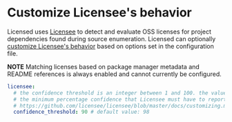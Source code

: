 # Customize Licensee's behavior

Licensed uses [Licensee](https://github.com/licensee/licensee) to detect and evaluate OSS licenses for project dependencies found during source enumeration.  Licensed can optionally [customize Licensee's behavior](https://github.com/licensee/licensee/blob/jonabc-patch-1/docs/customizing.md#customizing-licensees-behavior) based on options set in the configuration file.

**NOTE** Matching licenses based on package manager metadata and README references is always enabled and cannot currently be configured.

```yml
licensee:
  # the confidence threshold is an integer between 1 and 100. the value represents
  # the minimum percentage confidence that Licensee must have to report a matched license
  # https://github.com/licensee/licensee/blob/master/docs/customizing.md#adjusting-the-confidence-threshold
  confidence_threshold: 90 # default value: 98
```

